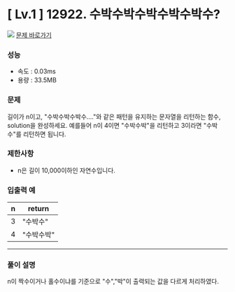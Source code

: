# [ Lv.1 ] 12922. 수박수박수박수박수박수?

<img src="https://img.shields.io/badge/JavaScript-orange?style=flat&logo=javascript&logoColor=auto"/> [문제 바로가기](https://school.programmers.co.kr/learn/courses/30/lessons/12922)

### 성능

- 속도 : 0.03ms
- 용량 : 33.5MB

### 문제

길이가 n이고, "수박수박수박수...."와 같은 패턴을 유지하는 문자열을 리턴하는 함수, solution을 완성하세요. 예를들어 n이 4이면 "수박수박"을 리턴하고 3이라면 "수박수"를 리턴하면 됩니다.

### 제한사항

- n은 길이 10,000이하인 자연수입니다.

### 입출력 예

| n   | return     |
| --- | ---------- |
| 3   | "수박수"   |
| 4   | "수박수박" |

---

### 풀이 설명

n이 짝수이거나 홀수이냐를 기준으로 "수","박"이 출력되는 값을 다르게 처리하였다.
